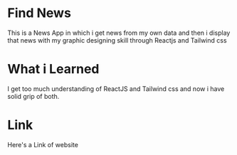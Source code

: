 # Find News

This is a News App in which i get news from my own data and then i display that news with my graphic designing skill through Reactjs and Tailwind css

# What i Learned

I get too much understanding of ReactJS and Tailwind css and now i have solid grip of both.

# Link

Here's a Link of website
